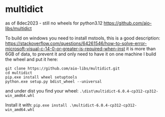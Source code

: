 # multidict
as of 8dec2023 - still no wheels for python3.12
https://github.com/aio-libs/multidict

To build on windows you need to install mstools, this is a good description:
https://stackoverflow.com/questions/64261546/how-to-solve-error-microsoft-visual-c-14-0-or-greater-is-required-when-inst
it is more than 6GB of data, to prevent it and only need to have it on one machine
I build the wheel and put it here:

```
git clone https://github.com/aio-libs/multidict.git
cd multidict
pip.exe install wheel setuptools
python.exe setup.py bdist_wheel --universal
```
 and under dist you find your wheel:
 `.\dist\multidict-6.0.4-cp312-cp312-win_amd64.whl`

Install it with:
`pip.exe install .\multidict-6.0.4-cp312-cp312-win_amd64.whl`
